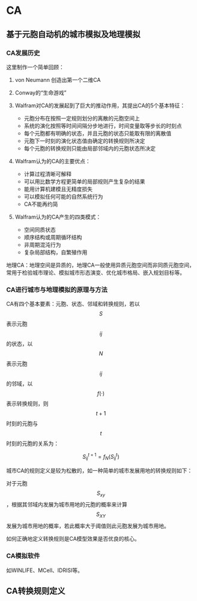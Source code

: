 # CA
## 基于元胞自动机的城市模拟及地理模拟
### CA发展历史

这里制作一个简单回顾：

1. von Neumann 创造出第一个二维CA
2. Conway的“生命游戏”
3. Walfram对CA的发展起到了巨大的推动作用，其提出CA的5个基本特征：
   
   + 元胞分布在按照一定规则划分的离散的元胞空间上
   + 系统的演化按照等时间间隔分步地进行，时间变量取等步长的时刻点
   + 每个元胞都有明确的状态，并且元胞的状态只能取有限的离散值
   + 元胞下一时刻的演化状态值由确定的转换规则所决定
   + 每个元胞的转换规则只能由局部邻域内的元胞状态所决定
  
4. Walfram认为的CA的主要优点：
   
   + 计算过程清晰可解释
   + 可以用比数学方程更简单的局部规则产生复杂的结果
   + 能用计算机建模且无精度损失
   + 可以模拟任何可能的自然系统行为
   + CA不能再约简

5. Walfram认为的CA产生的四类模式：
   
   + 空间同质状态
   + 顺序结构或周期循环结构
   + 非周期混沌行为
   + 复杂局部结构，自繁殖作用

地理CA：地理空间是异质的，地理CA一般使用异质元胞空间而非同质元胞空间，常用于检验城市理论、模拟城市形态演变、优化城市格局、嵌入规划目标等。

### CA进行城市与地理模拟的原理与方法

CA有四个基本要素：元胞、状态、邻域和转换规则，若以$$S$$表示元胞$$ij$$的状态，以$$N$$表示元胞$$ij$$的邻域，以$$f(·)$$表示转换规则，则$$t+1$$时刻的元胞与$$t$$时刻的元胞的关系为：

$$S_{ij}^{t+1}=f_N(S_{ij}^{t})$$

城市CA的规则定义是较为松散的，如一种简单的城市发展用地的转换规则如下：

对于元胞$$S_{xy}$$，根据其邻域内发展为城市用地的元胞的概率来计算$$S_{XY}$$发展为城市用地的概率，若此概率大于阈值则此元胞发展为城市用地。

如何正确地定义转换规则是CA模型效果是否优良的核心。

### CA模拟软件

如WINLIFE、MCell、IDRISI等。

## CA转换规则定义

